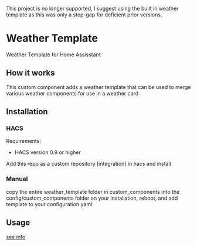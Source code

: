 This project is no longer supported, I suggest using the built in weather template as this was only a stop-gap for deficient prior versions.

# Weather Template
Weather Template for Home Assisstant

## How it works
This custom component adds a weather template that can be used to merge various weather components for use in a weather card

## Installation

### HACS
Requirements:
 - HACS version 0.9 or higher
 
 Add this repo as a custom repository [integration] in hacs and install
 
### Manual ###
copy the entire weather_template folder in custom_components into the config/custom_components folder on your installation, reboot, and add template to your configuration yaml

## Usage
[see info](info.md)
